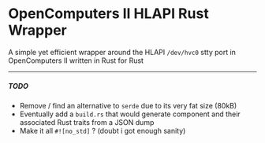 # OpenComputers II HLAPI Rust Wrapper
A simple yet efficient wrapper around the HLAPI `/dev/hvc0` stty port in OpenComputers II written in Rust for Rust

---
##### TODO
- Remove / find an alternative to `serde` due to its very fat size (80kB)
- Eventually add a `build.rs` that would generate component and their associated Rust traits from a JSON dump
- Make it all `#![no_std]` ? (doubt i got enough sanity)
